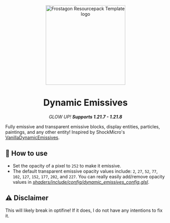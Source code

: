 <div align="center">
<img src="https://github.com/user-attachments/assets/3329925e-a65a-4f3b-b6de-171b19b4a42c" alt="Frostagon Resourcepack Template logo" width="250" height="250">
<h1>Dynamic Emissives</h1>

*GLOW UP! **Supports 1.21.7 - 1.21.8***
</div>

Fully emissive and transparent emissive blocks, display entities, particles, paintings, and any other entity! Inspired by ShockMicro's [VanillaDynamicEmissives](https://github.com/ShockMicro/VanillaDynamicEmissives).

## 🔧 How to use
- Set the opacity of a pixel to `252` to make it emissive.
- The default transparent emissive opacity values include: `2`, `27`, `52`, `77`, `102`, `127`, `152`, `177`, `202`, and `227`. You can really easily add/remove opacity values in [*shaders/include/config/dynamic_emissives_config.glsl*](assets/minecraft/shaders/include/config/dynamic_emissives_config.glsl).

## ⚠️ Disclaimer
This will likely break in optifine! If it does, I do not have any intentions to fix it.